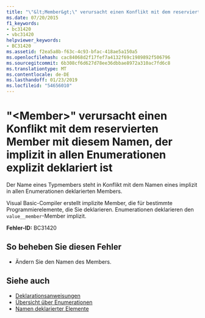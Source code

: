 ```yaml
---
title: "\"&lt;Member&gt;\" verursacht einen Konflikt mit dem reservierten Member mit diesem Namen, der implizit in allen Enumerationen explizit deklariert ist"
ms.date: 07/20/2015
f1_keywords:
- bc31420
- vbc31420
helpviewer_keywords:
- BC31420
ms.assetid: f2ea5a8b-f63c-4c93-bfac-418ae5a150a5
ms.openlocfilehash: cac84068d2f17fef7a4132f69c1989892f506796
ms.sourcegitcommit: 6b308cf6d627d78ee36dbbae8972a310ac7fd6c8
ms.translationtype: MT
ms.contentlocale: de-DE
ms.lasthandoff: 01/23/2019
ms.locfileid: "54656010"
---
```

# <a name="ltmembergt-conflicts-with-the-reserved-member-by-this-name-that-is-implicitly-declared-in-all-enums"></a>"&lt;Member&gt;" verursacht einen Konflikt mit dem reservierten Member mit diesem Namen, der implizit in allen Enumerationen explizit deklariert ist
Der Name eines Typmembers steht in Konflikt mit dem Namen eines implizit in allen Enumerationen deklarierten Members.  
  
 Visual Basic-Compiler erstellt implizite Member, die für bestimmte Programmierelemente, die Sie deklarieren. Enumerationen deklarieren den `value__member`-Member implizit.  
  
 **Fehler-ID:** BC31420  
  
## <a name="to-correct-this-error"></a>So beheben Sie diesen Fehler  
  
-   Ändern Sie den Namen des Members.  
  
## <a name="see-also"></a>Siehe auch
- [Deklarationsanweisungen](~/docs/visual-basic/programming-guide/language-features/statements.md#declaration-statements)
- [Übersicht über Enumerationen](../../visual-basic/programming-guide/language-features/constants-enums/enumerations-overview.md)
- [Namen deklarierter Elemente](../../visual-basic/programming-guide/language-features/declared-elements/declared-element-names.md)
